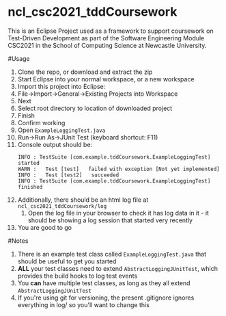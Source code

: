 # ncl_csc2021_tddCoursework

This is an Eclipse Project used as a framework to support coursework on Test-Driven Development as part of the Software Engineering Module CSC2021 in the School of Computing Science at Newcastle University.

#Usage

1. Clone the repo, or download and extract the zip
2. Start Eclipse into your normal workspace, or a new workspace
3. Import this project into Eclipse:
4. File->Import->General->Existing Projects into Workspace
5. Next
6. Select root directory to location of downloaded project
7. Finish
8. Confirm working
9. Open `ExampleLoggingTest.java`
10. Run->Run As->JUnit Test (keyboard shortcut: F11)
11. Console output should be:
    ```
    INFO : TestSuite [com.example.tddCoursework.ExampleLoggingTest] started
    WARN :   Test [test]   failed with exception [Not yet implemented]
    INFO :   Test [test2]   succeeded
    INFO : TestSuite [com.example.tddCoursework.ExampleLoggingTest] finished
    ```
12. Additionally, there should be an html log file at `ncl_csc2021_tddCoursework/log`
    1. Open the log file in your browser to check it has log data in it - it should be showing a log session that started very recently
13. You are good to go

#Notes

1. There is an example test class called `ExampleLoggingTest.java` that should be useful to get you started
2. **ALL** your test classes need to extend `AbstractLoggingJUnitTest`, which provides the build hooks to log test events
3. You **can** have multiple test classes, as long as they all extend `AbstractLoggingJUnitTest`
4. If you're using git for versioning, the present .gitignore ignores everything in log/ so you'll want to change this
